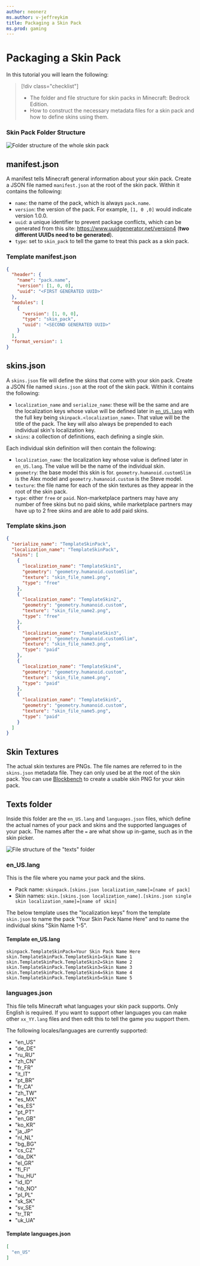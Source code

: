 ```yaml
---
author: neonerz
ms.author: v-jeffreykim
title: Packaging a Skin Pack
ms.prod: gaming
---
```


# Packaging a Skin Pack

In this tutorial you will learn the following:

> [!div class="checklist"]
>
> - The folder and file structure for skin packs in Minecraft: Bedrock Edition.
> - How to construct the necessary metadata files for a skin pack and how to define skins using them.

### Skin Pack Folder Structure

![Folder structure of the whole skin pack](Media/PackagingASkinPack/folderstructure.png)

## manifest.json

A manifest tells Minecraft general information about your skin pack. Create a JSON file named `manifest.json` at the root of the skin pack. Within it contains the following:

- `name`: the name of the pack, which is always `pack.name`.
- `version`: the version of the pack. For example, `[1, 0 ,0]` would indicate version 1.0.0.
- `uuid`: a unique identifier to prevent package conflicts, which can be generated from this site: https://www.uuidgenerator.net/version4 (**two different UUIDs need to be generated**).
- `type`: set to `skin_pack` to tell the game to treat this pack as a skin pack.

### Template manifest.json

```json
{
  "header": {
    "name": "pack.name",
    "version": [1, 0, 0],
    "uuid": "<FIRST GENERATED UUID>"
  },
  "modules": [
    {
      "version": [1, 0, 0],
      "type": "skin_pack",
      "uuid": "<SECOND GENERATED UUID>"
    }
  ],
  "format_version": 1
}
```

## skins.json

A `skins.json` file will define the skins that come with your skin pack. Create a JSON file named `skins.json` at the root of the skin pack. Within it contains the following:

- `localization_name` and `serialize_name`: these will be the same and are the localization keys whose value will be defined later in [`en_US.lang`](#texts-folder) with the full key being `skinpack.<localization_name>`. That value will be the title of the pack. The key will also always be prepended to each individual skin's localization key.
- `skins`: a collection of definitions, each defining a single skin.

Each individual skin definition will then contain the following:

- `localization_name`: the localization key whose value is defined later in `en_US.lang`. The value will be the name of the individual skin.
- `geometry`: the base model this skin is for. `geometry.humanoid.customSlim` is the Alex model and `geometry.humanoid.custom` is the Steve model.
- `texture`: the file name for each of the skin textures as they appear in the root of the skin pack.
- `type`: either `free` or `paid`. Non-marketplace partners may have any number of free skins but no paid skins, while marketplace partners may have up to 2 free skins and are able to add paid skins.

### Template skins.json

```json
{
  "serialize_name": "TemplateSkinPack",
  "localization_name": "TemplateSkinPack",
  "skins": [
    {
      "localization_name": "TemplateSkin1",
      "geometry": "geometry.humanoid.customSlim",
      "texture": "skin_file_name1.png",
      "type": "free"
    },
    {
      "localization_name": "TemplateSkin2",
      "geometry": "geometry.humanoid.custom",
      "texture": "skin_file_name2.png",
      "type": "free"
    },
    {
      "localization_name": "TemplateSkin3",
      "geometry": "geometry.humanoid.customSlim",
      "texture": "skin_file_name3.png",
      "type": "paid"
    },
    {
      "localization_name": "TemplateSkin4",
      "geometry": "geometry.humanoid.custom",
      "texture": "skin_file_name4.png",
      "type": "paid"
    },
    {
      "localization_name": "TemplateSkin5",
      "geometry": "geometry.humanoid.custom",
      "texture": "skin_file_name5.png",
      "type": "paid"
    }
  ]
}
```

## Skin Textures

The actual skin textures are PNGs. The file names are referred to in the `skins.json` metadata file. They can only used be at the root of the skin pack. You can use [Blockbench](https://blockbench.net/) to create a usable skin PNG for your skin pack.

## Texts folder

Inside this folder are the `en_US.lang` and `languages.json` files, which define the actual names of your pack and skins and the supported languages of your pack. The names after the `=` are what show up in-game, such as in the skin picker.

![File structure of the "texts" folder](Media/PackagingASkinPack/textsstructure.png)

### en_US.lang

This is the file where you name your pack and the skins.

- Pack name: `skinpack.[skins.json localization_name]=[name of pack]`
- Skin names: `skin.[skins.json localization_name].[skins.json single skin localization_name]=[name of skin]`

The below template uses the "localization keys" from the template `skin.json` to name the pack "Your Skin Pack Name Here" and to name the individual skins "Skin Name 1-5".

#### Template en_US.lang

```
skinpack.TemplateSkinPack=Your Skin Pack Name Here
skin.TemplateSkinPack.TemplateSkin1=Skin Name 1
skin.TemplateSkinPack.TemplateSkin2=Skin Name 2
skin.TemplateSkinPack.TemplateSkin3=Skin Name 3
skin.TemplateSkinPack.TemplateSkin4=Skin Name 4
skin.TemplateSkinPack.TemplateSkin5=Skin Name 5
```

### languages.json

This file tells Minecraft what languages your skin pack supports. Only English is required. If you want to support other languages you can make other `xx_YY.lang` files and then edit this to tell the game you support them.

The following locales/languages are currently supported:

- "en_US"
- "de_DE"
- "ru_RU"
- "zh_CN"
- "fr_FR"
- "it_IT"
- "pt_BR"
- "fr_CA"
- "zh_TW"
- "es_MX"
- "es_ES"
- "pt_PT"
- "en_GB"
- "ko_KR"
- "ja_JP"
- "nl_NL"
- "bg_BG"
- "cs_CZ"
- "da_DK"
- "el_GR"
- "fi_FI"
- "hu_HU"
- "id_ID"
- "nb_NO"
- "pl_PL"
- "sk_SK"
- "sv_SE"
- "tr_TR"
- "uk_UA"

#### Template languages.json

```json
[
  "en_US"
]
```
